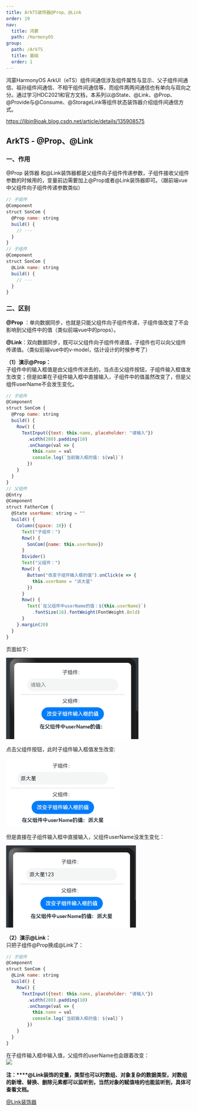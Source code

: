 ```yaml
---
title: ArkTS装饰器@Prop、@Link
order: 19
nav:
  title: 鸿蒙
  path: /HarmonyOS
group:
  path: /ArkTS
  title: 基础
  order: 1
---
```




鸿蒙HarmonyOS ArkUI（eTS）组件间通信涉及组件属性与显示、父子组件间通信、祖孙组件间通信、不相干组件间通信等，而组件两两间通信也有单向与双向之分。通过学习HDC2021和官方文档，本系列以@State、@Link、@Prop、@Provide与@Consume、@StorageLink等组件状态装饰器介绍组件间通信方式。

https://libin9ioak.blog.csdn.net/article/details/135908575





## ArkTS - @Prop、@Link


### **一、作用**

@Prop 装饰器 和@Link装饰器都是父组件向子组件传递参数，子组件接收父组件参数的时候用的，变量前边需要加上@Prop或者@Link装饰器即可。（跟前端vue中父组件向子组件传递参数类似）

```javascript
// 子组件
@Component
struct SonCom {
  @Prop name: string
  build() {
    // ···
  }
}
// 子组件
@Component
struct SonCom {
  @Link name: string
  build() {
    // ···
  }
}
```

### **二、区别**

**@Prop** ：单向数据同步，也就是只能父组件向子组件传递，子组件值改变了不会影响到父组件中的值（类似前端vue中的props）。

**@Link**：双向数据同步，既可以父组件向子组件传递值，子组件也可以向父组件传递值。（类似前端vue中的v-model，估计设计的时候参考了）

**（1）演示@Prop：**  
子组件中的输入框值是由父组件传进去的，当点击父组件按钮，子组件输入框值发生改变；但是如果在子组件输入框中直接输入，子组件中的值虽然改变了，但是父组件userName不会发生变化。

```javascript
// 子组件
@Component
struct SonCom {
  @Prop name: string
  build() {
    Row() {
      TextInput({text: this.name, placeholder: "请输入"})
        .width(280).padding(10)
        .onChange(val => {
          this.name = val
          console.log(`当前输入框的值: ${val}`)
        })
    }
  }
}
// 父组件
@Entry
@Component
struct FatherCom {
  @State userName: string = ""
  build() {
    Column({space: 10}) {
      Text("子组件：")
      Row() {
        SonCom({name: this.userName})
      }
      Divider()
      Text("父组件：")
      Row() {
        Button("改变子组件输入框的值").onClick(e => {
          this.userName = "派大星"
        })
      }
      Row() {
        Text(`在父组件中userName的值：${this.userName}`)
          .fontSize(16).fontWeight(FontWeight.Bold)
      }
    }.margin(20)
  }
}
```

页面如下:

![](./assets/b7871707eec044aa9b21b1c3a341957c.png)



点击父组件按钮，此时子组件输入框值发生改变:

![](./assets/3c28680c0fe5458c9eb9ef6ff76814af.png)



但是直接在子组件输入框中直接输入，父组件userName没发生变化：

![](./assets/6432e10bca0b431c8a86331fa07585bb.png)





**（2）演示@Link：**  
只把子组件@Prop换成@Link了：

```javascript
// 子组件
@Component
struct SonCom {
  @Link name: string
  build() {
    Row() {
      TextInput({text: this.name, placeholder: "请输入"})
        .width(280).padding(10)
        .onChange(val => {
          this.name = val
          console.log(`当前输入框的值: ${val}`)
        })
    }
  }
}
```

在子组件输入框中输入值，父组件的userName也会跟着改变：  
![](https://img-blog.csdnimg.cn/direct/c2e28e1c4dac4334885c87544388fcf2.png)

**注：****@Link装饰的变量，类型也可以时数组、对象复杂的数据类型，对数组的新增、替换、删除元素都可以监听到，当然对象的赋值啥的也能监听到，具体可查看文档。**

[@Link装饰器](https://developer.harmonyos.com/cn/docs/documentation/doc-guides-V3/arkts-link-0000001524297305-V3#section614118685518 "@Link装饰器")
